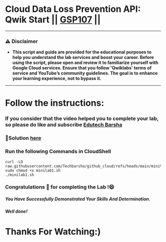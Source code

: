 # Cloud Data Loss Prevention API: Qwik Start || [GSP107](https://www.cloudskillsboost.google/focuses/600?parent=catalog) ||

---
### ⚠️ Disclaimer
- **This script and guide are provided for  the educational purposes to help you understand the lab services and boost your career. Before using the script, please open and review it to familiarize yourself with Google Cloud services. Ensure that you follow 'Qwiklabs' terms of service and YouTube’s community guidelines. The goal is to enhance your learning experience, not to bypass it.**
---
# Follow the instructions:
### If you consider that the video helped you to complete your lab, so please do like and subscribe [Edutech Barsha](https://www.youtube.com/@edutechbarsha)

### 🔗Solution [here](https://youtu.be/sx3KnHGDFPg)

### Run the following Commands in CloudShell

```
curl -LO raw.githubusercontent.com/Techbarsha/github_cloud/refs/heads/main/mini%20lab/minilab1.sh
sudo chmod +x minilab1.sh
./minilab1.sh
```
### Congratulations 🎉 for completing the Lab !😄

##### *You Have Successfully Demonstrated Your Skills And Determination.*

#### *Well done!*

# Thanks For Watching:)
